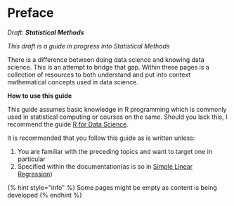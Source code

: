 # Preface

_Draft: **Statistical Methods**_

_This draft is a guide in progress into Statistical Methods_



There is a difference between doing data science and knowing data science. This is an attempt to bridge that gap. Within these pages is a collection of resources to both understand and put into context mathematical concepts used in data science.

**How to use this guide**

This guide assumes basic knowledge in R programming which is commonly used in statistical computing or courses on the same. Should you lack this, I recommend the guide [R for Data Science](https://r4ds.hadley.nz/).

It is recommended that you follow this guide as is written unless:

1. You are familiar with the preceding topics and want to target one in particular
2. Specified within the documentation(as is so in [Simple Linear Regression](coursework/regression-analysis/simple-linear-regression.md))

{% hint style="info" %}
Some pages might be empty as content is being developed
{% endhint %}
